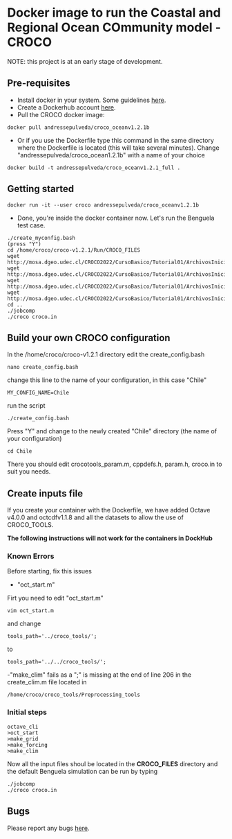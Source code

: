 # Docker image to run the Coastal and Regional Ocean COmmunity model - CROCO

NOTE: this project is at an early stage of development.  

## Pre-requisites

- Install docker in your system. Some guidelines [here](https://docs.docker.com/engine/installation/).
- Create a Dockerhub account [here](https://hub.docker.com/).
- Pull the CROCO docker image:
```
docker pull andressepulveda/croco_oceanv1.2.1b
```
- Or if you use the Dockerfile type this command in the same directory where the Dockerfile is located (this will take several minutes). Change "andressepulveda/croco_ocean1.2.1b" with a name of your choice
```
docker build -t andressepulveda/croco_oceanv1.2.1_full .
```


## Getting started 


```
docker run -it --user croco andressepulveda/croco_oceanv1.2.1b
```

- Done, you're inside the docker container now. Let's run the Benguela test case. 
```
./create_myconfig.bash
(press "Y")
cd /home/croco/croco-v1.2.1/Run/CROCO_FILES
wget http://mosa.dgeo.udec.cl/CROCO2022/CursoBasico/Tutorial01/ArchivosIniciales/croco_grd.nc
wget http://mosa.dgeo.udec.cl/CROCO2022/CursoBasico/Tutorial01/ArchivosIniciales/croco_frc.nc
wget http://mosa.dgeo.udec.cl/CROCO2022/CursoBasico/Tutorial01/ArchivosIniciales/croco_clm.nc
wget http://mosa.dgeo.udec.cl/CROCO2022/CursoBasico/Tutorial01/ArchivosIniciales/croco_ini.nc
cd ..
./jobcomp
./croco croco.in
```

## Build your own CROCO configuration

In the /home/croco/croco-v1.2.1 directory edit the create_config.bash 
```
nano create_config.bash
```
change this line to the name of your configuration, in this case "Chile"
```
MY_CONFIG_NAME=Chile
```
run the script
```
./create_config.bash
```
Press "Y" and change to the newly created "Chile" directory (the name of your configuration)
```
cd Chile
```
There you should edit crocotools_param.m, cppdefs.h, param.h, croco.in
to suit you needs.

## Create inputs file

If you create your container with the Dockerfile, we have added Octave v4.0.0 and octcdfv1.1.8
and all the datasets to allow the use of CROCO_TOOLS. 

**The following instructions will not work for the containers in DockHub**

### Known Errors

Before starting, fix this issues

- "oct_start.m"

Firt you need to edit "oct_start.m"
```
vim oct_start.m
```
and change
```
tools_path='../croco_tools/';
```
to
```
tools_path='../../croco_tools/';
```

-"make_clim" fails as a ";" is missing at the end of line 206 in the create_clim.m file located in 
```
/home/croco/croco_tools/Preprocessing_tools
```

### Initial steps 
```
octave_cli
>oct_start
>make_grid
>make_forcing
>make_clim
```
Now all the input files shoul be located in the **CROCO_FILES** directory and the default
Benguela simulation can be run by typing

```
./jobcomp
./croco croco.in
```


## Bugs
Please report any bugs [here](https://github.com/AndresSepulveda/docker-croco-public/issues).
